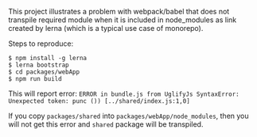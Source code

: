 This project illustrates a problem with webpack/babel that does not transpile
required module when it is included in node_modules as link created by lerna (which is a typical
use case of monorepo).

Steps to reproduce:

```
$ npm install -g lerna
$ lerna bootstrap
$ cd packages/webApp
$ npm run build
```

This will report error:
`ERROR in bundle.js from UglifyJs
SyntaxError: Unexpected token: punc ()) [../shared/index.js:1,0]`

If you copy `packages/shared` into `packages/webApp/node_modules`, then you will not
get this error and `shared` package will be transpiled.